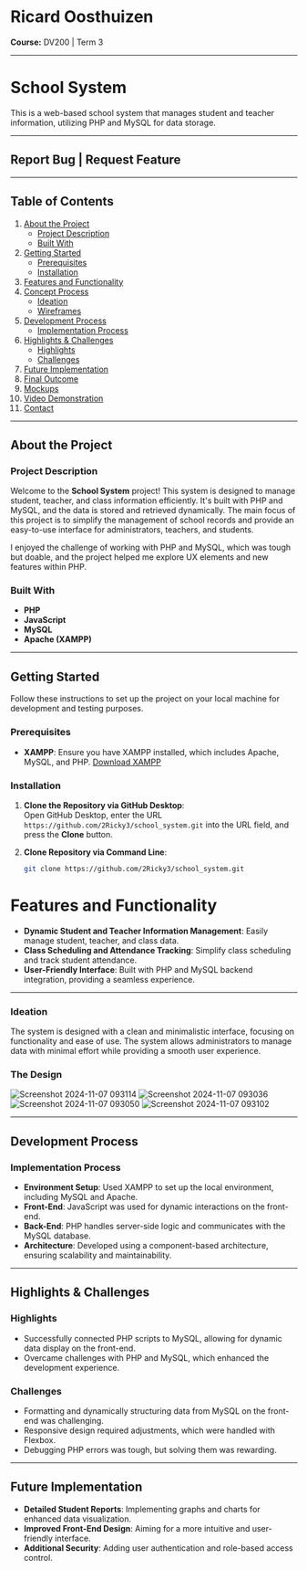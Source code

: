 # Ricard Oosthuizen  
**Course:** DV200 | Term 3

---

# School System

This is a web-based school system that manages student and teacher information, utilizing PHP and MySQL for data storage.

---

## Report Bug | Request Feature

---

## Table of Contents
1. [About the Project](#about-the-project)
   - [Project Description](#project-description)
   - [Built With](#built-with)
2. [Getting Started](#getting-started)
   - [Prerequisites](#prerequisites)
   - [Installation](#installation)
3. [Features and Functionality](#features-and-functionality)
4. [Concept Process](#concept-process)
   - [Ideation](#ideation)
   - [Wireframes](#wireframes)
5. [Development Process](#development-process)
   - [Implementation Process](#implementation-process)
6. [Highlights & Challenges](#highlights--challenges)
   - [Highlights](#highlights)
   - [Challenges](#challenges)
7. [Future Implementation](#future-implementation)
8. [Final Outcome](#final-outcome)
9. [Mockups](#mockups)
10. [Video Demonstration](#video-demonstration)
11. [Contact](#contact)

---

## About the Project

### Project Description
Welcome to the **School System** project! This system is designed to manage student, teacher, and class information efficiently. It's built with PHP and MySQL, and the data is stored and retrieved dynamically. The main focus of this project is to simplify the management of school records and provide an easy-to-use interface for administrators, teachers, and students.  

I enjoyed the challenge of working with PHP and MySQL, which was tough but doable, and the project helped me explore UX elements and new features within PHP.

### Built With
- **PHP**
- **JavaScript**
- **MySQL**
- **Apache (XAMPP)**

---

## Getting Started

Follow these instructions to set up the project on your local machine for development and testing purposes.

### Prerequisites
- **XAMPP**: Ensure you have XAMPP installed, which includes Apache, MySQL, and PHP. [Download XAMPP](https://www.apachefriends.org/index.html)

### Installation
1. **Clone the Repository via GitHub Desktop**:  
   Open GitHub Desktop, enter the URL `https://github.com/2Ricky3/school_system.git` into the URL field, and press the **Clone** button.

2. **Clone Repository via Command Line**:
   ```bash
   git clone https://github.com/2Ricky3/school_system.git


# Features and Functionality

- **Dynamic Student and Teacher Information Management**: Easily manage student, teacher, and class data.
- **Class Scheduling and Attendance Tracking**: Simplify class scheduling and track student attendance.
- **User-Friendly Interface**: Built with PHP and MySQL backend integration, providing a seamless experience.

---

### Ideation
The system is designed with a clean and minimalistic interface, focusing on functionality and ease of use. The system allows administrators to manage data with minimal effort while providing a smooth user experience.

### The Design
![Screenshot 2024-11-07 093114](https://github.com/user-attachments/assets/bb70b5a3-eb6f-4e5f-b451-3f040dcee43d)
![Screenshot 2024-11-07 093036](https://github.com/user-attachments/assets/9fb8198b-90c8-44dc-8833-0ec7f5dfc6f3)
![Screenshot 2024-11-07 093050](https://github.com/user-attachments/assets/de47e7fc-a944-4a4c-84c1-57393cba0a90)
![Screenshot 2024-11-07 093102](https://github.com/user-attachments/assets/44736195-f3ee-4713-80c6-db8e0f5e30ae)

---

## Development Process

### Implementation Process
- **Environment Setup**: Used XAMPP to set up the local environment, including MySQL and Apache.
- **Front-End**: JavaScript was used for dynamic interactions on the front-end.
- **Back-End**: PHP handles server-side logic and communicates with the MySQL database.
- **Architecture**: Developed using a component-based architecture, ensuring scalability and maintainability.

---

## Highlights & Challenges

### Highlights
- Successfully connected PHP scripts to MySQL, allowing for dynamic data display on the front-end.
- Overcame challenges with PHP and MySQL, which enhanced the development experience.

### Challenges
- Formatting and dynamically structuring data from MySQL on the front-end was challenging.
- Responsive design required adjustments, which were handled with Flexbox.
- Debugging PHP errors was tough, but solving them was rewarding.

---

## Future Implementation

- **Detailed Student Reports**: Implementing graphs and charts for enhanced data visualization.
- **Improved Front-End Design**: Aiming for a more intuitive and user-friendly interface.
- **Additional Security**: Adding user authentication and role-based access control.

